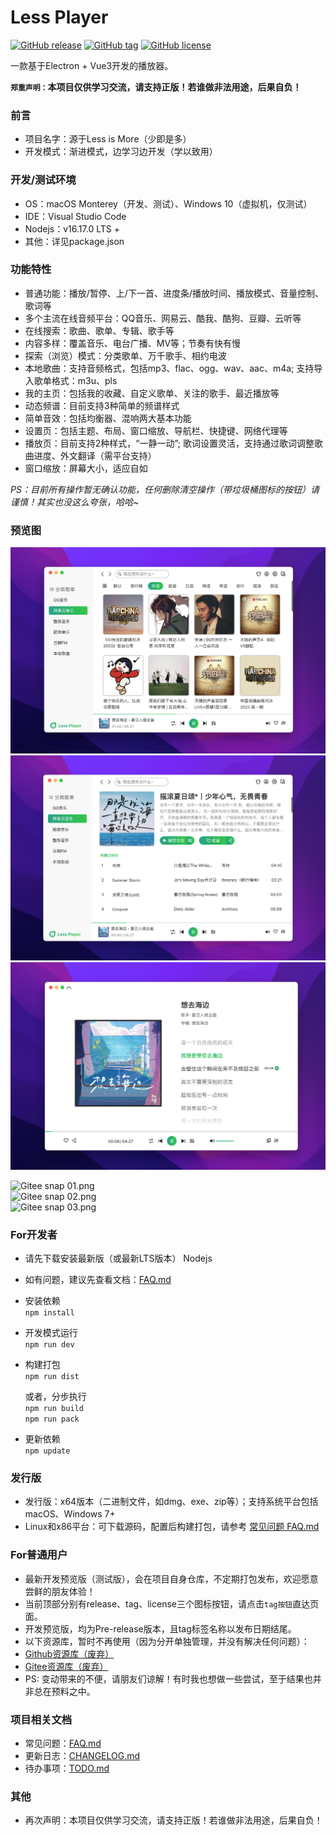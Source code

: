 # Less Player  
  
[![GitHub release](https://img.shields.io/github/release/GeekLee2012/Less-Player-Desktop)](https://github.com/GeekLee2012/Less-Player-Desktop/releases)
[![GitHub tag](https://img.shields.io/github/tag/GeekLee2012/Less-Player-Desktop)](https://github.com/GeekLee2012/Less-Player-Desktop/releases)
[![GitHub license](https://img.shields.io/github/license/GeekLee2012/Less-Player-Desktop)](https://github.com/GeekLee2012/Less-Player-Desktop/blob/main/LICENSE)  

<!--![GitHub Releases Download](https://img.shields.io/github/downloads/GeekLee2012/Less-Player-Desktop/total)
[![Percentage of issues still open](http://isitmaintained.com/badge/open/GeekLee2012/Less-Player-Desktop.svg)](http://isitmaintained.com/project/GeekLee2012/Less-Player-Desktop "Percentage of issues still open")
-->

一款基于Electron + Vue3开发的播放器。

<b>`郑重声明：`本项目仅供学习交流，请支持正版！若谁做非法用途，后果自负！</b>   
  
### 前言  
* 项目名字：源于Less is More（少即是多）
* 开发模式：渐进模式，边学习边开发（学以致用）  
  
### 开发/测试环境
* OS：macOS Monterey（开发、测试）、Windows 10（虚拟机，仅测试）  
* IDE：Visual Studio Code
* Nodejs：v16.17.0 LTS +  
* 其他：详见package.json  
  
### 功能特性
* 普通功能：播放/暂停、上/下一首、进度条/播放时间、播放模式、音量控制、歌词等   
* 多个主流在线音频平台：QQ音乐、网易云、酷我、酷狗、豆瓣、云听等  
* 在线搜索：歌曲、歌单、专辑、歌手等  
* 内容多样：覆盖音乐、电台广播、MV等；节奏有快有慢  
* 探索（浏览）模式：分类歌单、万千歌手、相约电波  
* 本地歌曲：支持音频格式，包括mp3、flac、ogg、wav、aac、m4a; 支持导入歌单格式：m3u、pls  
* 我的主页：包括我的收藏、自定义歌单、关注的歌手、最近播放等  
* 动态频谱：目前支持3种简单的频谱样式  
* 简单音效：包括均衡器、混响两大基本功能  
* 设置页：包括主题、布局、窗口缩放、导航栏、快捷键、网络代理等  
* 播放页：目前支持2种样式，“一静一动”; 歌词设置灵活，支持通过歌词调整歌曲进度、外文翻译（需平台支持） 
* 窗口缩放：屏幕大小，适应自如  
  
*PS：目前所有操作暂无确认功能，任何删除清空操作（带垃圾桶图标的按钮）请谨慎！其实也没这么夸张，哈哈~*  
  
### 预览图  
![Github snap 11.png](https://github.com/GeekLee2012/Less-Player/blob/main/snapshot/snap%2011.png)  
![Github snap 12.png](https://github.com/GeekLee2012/Less-Player/blob/main/snapshot/snap%2012.png)  
![Github snap 13.png](https://github.com/GeekLee2012/Less-Player/blob/main/snapshot/snap%2013.png)  
  
![Gitee snap 01.png](https://gitee.com/rive08/resources/raw/master/less-player-desktop/temp/snap%2001.png)  
![Gitee snap 02.png](https://gitee.com/rive08/resources/raw/master/less-player-desktop/temp/snap%2002.png)  
![Gitee snap 03.png](https://gitee.com/rive08/resources/raw/master/less-player-desktop/temp/snap%2003.png)  
   
### For开发者  
* 请先下载安装最新版（或最新LTS版本） Nodejs  

* 如有问题，建议先查看文档：[FAQ.md](FAQ.md) 
  
* 安装依赖  
  `npm install`
  
* 开发模式运行  
  `npm run dev`
  
* 构建打包  
  `npm run dist`  
      
  或者，分步执行  
  `npm run build`  
  `npm run pack`  
  
* 更新依赖  
  `npm update`
  
### 发行版  
* 发行版：x64版本（二进制文件，如dmg、exe、zip等）；支持系统平台包括macOS、Windows 7+  
* Linux和x86平台：可下载源码，配置后构建打包，请参考 [常见问题 FAQ.md](FAQ.md)

### For普通用户
* 最新开发预览版（测试版），会在项目自身仓库，不定期打包发布，欢迎愿意尝鲜的朋友体验！
* 当前顶部分别有release、tag、license三个图标按钮，请点击`tag按钮`直达页面。
* 开发预览版，均为Pre-release版本，且tag标签名称以发布日期结尾。
* 以下资源库，暂时不再使用（因为分开单独管理，并没有解决任何问题）：
* [Github资源库（废弃）](https://github.com/GeekLee2012/Resources/releases/)  
* [Gitee资源库（废弃）](https://gitee.com/rive08/resources/releases/)  
* PS: 变动带来的不便，请朋友们谅解！有时我也想做一些尝试，至于结果也并非总在预料之中。 
  
### 项目相关文档
* 常见问题：[FAQ.md](FAQ.md)  
* 更新日志：[CHANGELOG.md](CHANGELOG.md) 
* 待办事项：[TODO.md](TODO.md)  
  
### 其他  
* 再次声明：本项目仅供学习交流，请支持正版！若谁做非法用途，后果自负！